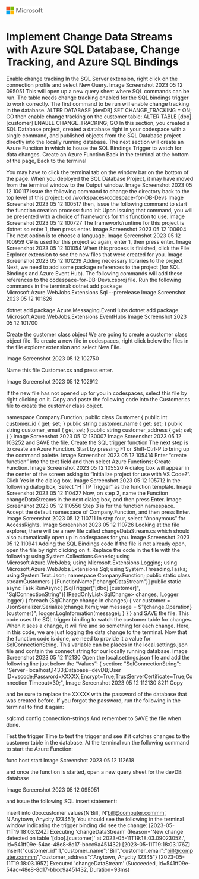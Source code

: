 ![A picture of the Microsoft Logo](./media/graphics/microsoftlogo.png)

# Implement Change Data Streams with Azure SQL Database, Change Tracking, and Azure SQL Bindings

Enable change tracking
In the SQL Server extension, right click on the connection profile and select New Query.
Image Screenshot 2023 05 12 095051
This will open up a new query sheet where SQL commands can be run. The table needs change tracking enabled for the SQL bindings trigger to work correctly.
The first command to be run will enable change tracking in the database.
ALTER DATABASE [devDB]
SET CHANGE_TRACKING = ON;
GO
then enable change tracking on the customer table:
ALTER TABLE [dbo].[customer] ENABLE CHANGE_TRACKING;
GO
In this section, you created a SQL Database project, created a database right in your codespace with a single command, and published objects from the SQL Database project directly into the locally running database. The next section will create an Azure Function in which to house the SQL Bindings Trigger to watch for data changes.
Create an Azure Function
Back in the terminal at the bottom of the page,
Back to the terminal

You may have to click the terminal tab on the window bar on the bottom of the page. When you deployed the SQL Database Project, it may have moved from the terminal window to the Output window.
Image Screenshot 2023 05 12 100117
issue the following command to change the directory back to the top level of this project:
cd /workspaces/codespace-for-DB-Devs
Image Screenshot 2023 05 12 100517
then, issue the following command to start the function creation process:
func init
Upon issuing that command, you will be presented with a choice of frameworks for this function to use.
Image Screenshot 2023 05 12 100727
The framework/runtime for this project is dotnet so enter 1, then press enter.
Image Screenshot 2023 05 12 100604
The next option is to choose a language.
Image Screenshot 2023 05 12 100959
C# is used for this project so again, enter 1, then press enter.
Image Screenshot 2023 05 12 101054
When this process is finished, click the File Explorer extension to see the new files that were created for you.
Image Screenshot 2023 05 12 101239
Adding necessary libraries to the project
Next, we need to add some package references to the project (for SQL Bindings and Azure Event Hub). The following commands will add these references to the codespace-for-DB-Devs.csproj file.
Run the following commands in the terminal:
dotnet add package Microsoft.Azure.WebJobs.Extensions.Sql --prerelease
Image Screenshot 2023 05 12 101626

dotnet add package Azure.Messaging.EventHubs
dotnet add package Microsoft.Azure.WebJobs.Extensions.EventHubs
Image Screenshot 2023 05 12 101700

Create the customer class object
We are going to create a customer class object file. To create a new file in codespaces, right click below the files in the file explorer extension and select New File.

Image Screenshot 2023 05 12 102750

Name this file Customer.cs and press enter.

Image Screenshot 2023 05 12 102912

If the new file has not opened up for you in codespaces, select this file by right clicking on it. Copy and paste the following code into the Customer.cs file to create the customer class object.

namespace Company.Function;
public class Customer
{
    public int customer_id { get; set; }
    public string customer_name { get; set; }
    public string customer_email { get; set; }
    public string customer_address { get; set; }
}
Image Screenshot 2023 05 12 130007
Image Screenshot 2023 05 12 103252
and SAVE the file.
Create the SQL trigger function
The next step is to create an Azure Function. Start by pressing F1 or Shift-Ctrl-P to bring up the command palette.
Image Screenshot 2023 05 12 105414
Enter “create function” into the text field and then select Azure Functions: Create Function.
Image Screenshot 2023 05 12 105520
A dialog box will appear in the center of the screen asking to “Initialize project for use with VS Code?”. Click Yes in the dialog box.
Image Screenshot 2023 05 12 105712
In the following dialog box, Select “HTTP Trigger” as the function template.
Image Screenshot 2023 05 12 110427
Now, on step 2, name the Function changeDataStreams in the next dialog box, and then press Enter.
Image Screenshot 2023 05 12 110556
Step 3 is for the function namespace. Accept the default namespace of Company.Function, and then press Enter.
Image Screenshot 2023 05 12 110711
In step four, select “Anonymous” for AccessRights.
Image Screenshot 2023 05 12 110726
Looking at the file explorer, there will be a new file called changeDataStream.cs which should also automatically open up in codespaces for you.
Image Screenshot 2023 05 12 110941
Adding the SQL Bindings code
If the file is not already open, open the file by right clicking on it. Replace the code in the file with the following:
using System.Collections.Generic;
using Microsoft.Azure.WebJobs;
using Microsoft.Extensions.Logging;
using Microsoft.Azure.WebJobs.Extensions.Sql;
using System.Threading.Tasks;
using System.Text.Json;
namespace Company.Function;
public static class streamCustomers
{
    [FunctionName("changeDataStream")]
    public static async Task RunAsync(
        [SqlTrigger("[dbo].[customer]", "SqlConnectionString")]
            IReadOnlyList<SqlChange<Customer>> changes,
        ILogger logger)
   {
      foreach (SqlChange<Customer> change in changes)
      {
          var customer = JsonSerializer.Serialize(change.Item);
          var message = $"{change.Operation} {customer}";
          logger.LogInformation(message);
        }
    }
}
and SAVE the file. This code uses the SQL trigger binding to watch the customer table for changes. When it sees a change, it will fire and so something for each change. Here, in this code, we are just logging the data change to the terminal.
Now that the function code is done, we need to provide it a value for SqlConnectionString. This variable can be places in the local.settings.json file and contain the connect string for our locally running database.
Image Screenshot 2023 05 12 112130
Open the local.settings.json file and add the following line just below the “Values”: { section:
"SqlConnectionString": "Server=localhost,1433;Database=devDB;User ID=vscode;Password=XXXXX;Encrypt=True;TrustServerCertificate=True;Connection Timeout=30;",
Image Screenshot 2023 05 12 112130 8211 Copy

and be sure to replace the XXXXX with the password of the database that was created before. If you forgot the password, run the following in the terminal to find it again:

sqlcmd config connection-strings
And remember to SAVE the file when done.

Test the trigger
Time to test the trigger and see if it catches changes to the customer table in the database. At the terminal run the following command to start the Azure Function:

func host start
Image Screenshot 2023 05 12 112618

and once the function is started, open a new query sheet for the devDB database

Image Screenshot 2023 05 12 095051

and issue the following SQL insert statement:

insert into dbo.customer values(N'Bill', N'bill@computer.commm', N'Anytown, Anycity 12345');
You should see the following in the terminal window indicating the trigger binding did see the change:
[2023-05-11T19:18:03.124Z] Executing 'changeDataStream' (Reason='New change detected on table '[dbo].[customer]' at 2023-05-11T19:18:03.0902305Z.', Id=541ff09e-54ac-48e8-8d17-bbcc9a451432)
[2023-05-11T19:18:03.176Z] Insert{"customer_id":1,"customer_name":"Bill","customer_email":"bill@computer.commm","customer_address":"Anytown, Anycity 12345"}
[2023-05-11T19:18:03.195Z] Executed 'changeDataStream' (Succeeded, Id=541ff09e-54ac-48e8-8d17-bbcc9a451432, Duration=93ms)
